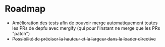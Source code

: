 # Roadmap

* Amélioration des tests afin de pouvoir merge automatiquement toutes les PRs de depfu avec mergify (qui pour l'instant ne merge que les PRs "patch")
* ~~Possibilité de préciser la hauteur et la largeur dans la loader directive~~
